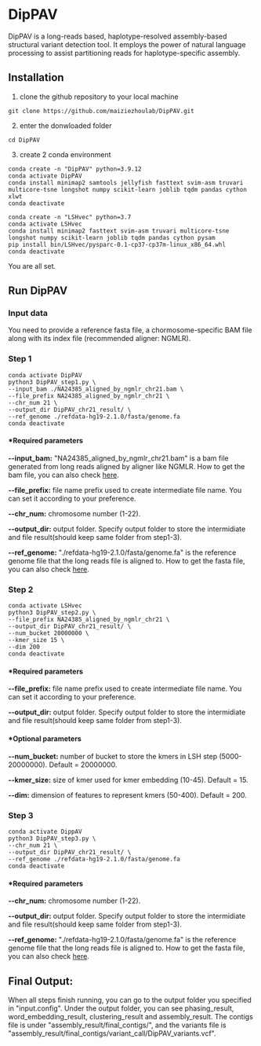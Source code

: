 # DipPAV

DipPAV is a long-reads based, haplotype-resolved assembly-based structural variant detection tool. It employs the power of natural language processing to assist partitioning reads for haplotype-specific assembly.



## Installation

1. clone the github repository to your local machine
 
```
git clone https://github.com/maiziezhoulab/DipPAV.git
```

2. enter the donwloaded folder
```
cd DipPAV
```

3. create 2 conda environment

```
conda create -n "DipPAV" python=3.9.12
conda activate DipPAV
conda install minimap2 samtools jellyfish fasttext svim-asm truvari multicore-tsne longshot numpy scikit-learn joblib tqdm pandas cython xlwt
conda deactivate

conda create -n "LSHvec" python=3.7
conda activate LSHvec
conda install minimap2 fasttext svim-asm truvari multicore-tsne longshot numpy scikit-learn joblib tqdm pandas cython pysam
pip install bin/LSHvec/pysparc-0.1-cp37-cp37m-linux_x86_64.whl
conda deactivate
```
You are all set.

## Run DipPAV

### Input data

You need to provide a reference fasta file, a chormosome-specific BAM file along with its index file (recommended aligner: NGMLR).

### Step 1

```
conda activate DipPAV
python3 DipPAV_step1.py \
--input_bam ./NA24385_aligned_by_ngmlr_chr21.bam \
--file_prefix NA24385_aligned_by_ngmlr_chr21 \
--chr_num 21 \
--output_dir DipPAV_chr21_result/ \
--ref_genome ./refdata-hg19-2.1.0/fasta/genome.fa
conda deactivate
```

#### *Required parameters
**--input_bam:** "NA24385_aligned_by_ngmlr_chr21.bam" is a bam file generated from long reads aligned by aligner like NGMLR. How to get the bam file, you can also check <a href="https://zenodo.org/record/6562282">here</a>.

**--file_prefix:** file name prefix used to create intermediate file name. You can set it according to your preference.

**--chr_num:** chromosome number (1-22). 

**--output_dir:** output folder. Specify output folder to store the intermidiate and file result(should keep same folder from step1-3).

**--ref_genome:** "./refdata-hg19-2.1.0/fasta/genome.fa" is the reference genome file that the long reads file is aligned to. How to get the fasta file, you can also check <a href="https://zenodo.org/record/6562282">here</a>.

### Step 2

```
conda activate LSHvec
python3 DipPAV_step2.py \
--file_prefix NA24385_aligned_by_ngmlr_chr21 \
--output_dir DipPAV_chr21_result/ \
--num_bucket 20000000 \
--kmer_size 15 \
--dim 200 
conda deactivate
```
#### *Required parameters
**--file_prefix:** file name prefix used to create intermediate file name. You can set it according to your preference.

**--output_dir:** output folder. Specify output folder to store the intermidiate and file result(should keep same folder from step1-3).

#### *Optional parameters

**--num_bucket:** number of bucket to store the kmers in LSH step (5000-20000000). Default = 20000000.

**--kmer_size:** size of kmer used for kmer embedding (10-45). Default = 15.

**--dim:** dimension of features to represent kmers (50-400). Default = 200.


### Step 3

```
conda activate DippAV
python3 DipPAV_step3.py \
--chr_num 21 \
--output_dir DipPAV_chr21_result/ \
--ref_genome ./refdata-hg19-2.1.0/fasta/genome.fa
conda deactivate
```
#### *Required parameters
**--chr_num:** chromosome number (1-22). 

**--output_dir:** output folder. Specify output folder to store the intermidiate and file result(should keep same folder from step1-3).

**--ref_genome:** "./refdata-hg19-2.1.0/fasta/genome.fa" is the reference genome file that the long reads file is aligned to. How to get the fasta file, you can also check <a href="https://zenodo.org/record/6562282">here</a>.


## Final Output:

When all steps finish running, you can go to the output folder you specified in "input.config". Under the output folder, you can see phasing_result, word_embedding_result, clustering_result and assembly_result. The contigs file is under "assembly_result/final_contigs/", and the variants file is "assembly_result/final_contigs/variant_call/DipPAV_variants.vcf".




